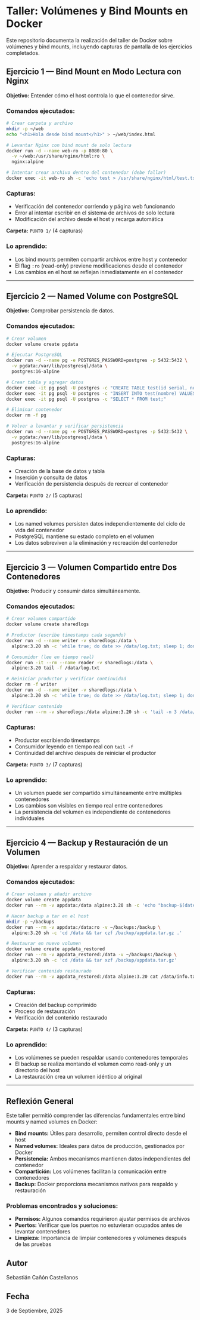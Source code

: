# Taller: Volúmenes y Bind Mounts en Docker

Este repositorio documenta la realización del taller de Docker sobre volúmenes y bind mounts, incluyendo capturas de pantalla de los ejercicios completados.

## Ejercicio 1 — Bind Mount en Modo Lectura con Nginx

**Objetivo:** Entender cómo el host controla lo que el contenedor sirve.

### Comandos ejecutados:
```bash
# Crear carpeta y archivo
mkdir -p ~/web
echo "<h1>Hola desde bind mount</h1>" > ~/web/index.html

# Levantar Nginx con bind mount de solo lectura
docker run -d --name web-ro -p 8080:80 \
  -v ~/web:/usr/share/nginx/html:ro \
  nginx:alpine

# Intentar crear archivo dentro del contenedor (debe fallar)
docker exec -it web-ro sh -c 'echo test > /usr/share/nginx/html/test.txt'
```

### Capturas:
- Verificación del contenedor corriendo y página web funcionando
- Error al intentar escribir en el sistema de archivos de solo lectura
- Modificación del archivo desde el host y recarga automática

**Carpeta:** `PUNTO 1/` (4 capturas)

### Lo aprendido:
- Los bind mounts permiten compartir archivos entre host y contenedor
- El flag `:ro` (read-only) previene modificaciones desde el contenedor
- Los cambios en el host se reflejan inmediatamente en el contenedor

---

## Ejercicio 2 — Named Volume con PostgreSQL

**Objetivo:** Comprobar persistencia de datos.

### Comandos ejecutados:
```bash
# Crear volumen
docker volume create pgdata

# Ejecutar PostgreSQL
docker run -d --name pg -e POSTGRES_PASSWORD=postgres -p 5432:5432 \
  -v pgdata:/var/lib/postgresql/data \
  postgres:16-alpine

# Crear tabla y agregar datos
docker exec -it pg psql -U postgres -c "CREATE TABLE test(id serial, nombre text);"
docker exec -it pg psql -U postgres -c "INSERT INTO test(nombre) VALUES ('Ada'),('Linus');"
docker exec -it pg psql -U postgres -c "SELECT * FROM test;"

# Eliminar contenedor
docker rm -f pg

# Volver a levantar y verificar persistencia
docker run -d --name pg -e POSTGRES_PASSWORD=postgres -p 5432:5432 \
  -v pgdata:/var/lib/postgresql/data \
  postgres:16-alpine
```

### Capturas:
- Creación de la base de datos y tabla
- Inserción y consulta de datos
- Verificación de persistencia después de recrear el contenedor

**Carpeta:** `PUNTO 2/` (5 capturas)

### Lo aprendido:
- Los named volumes persisten datos independientemente del ciclo de vida del contenedor
- PostgreSQL mantiene su estado completo en el volumen
- Los datos sobreviven a la eliminación y recreación del contenedor

---

## Ejercicio 3 — Volumen Compartido entre Dos Contenedores

**Objetivo:** Producir y consumir datos simultáneamente.

### Comandos ejecutados:
```bash
# Crear volumen compartido
docker volume create sharedlogs

# Productor (escribe timestamps cada segundo)
docker run -d --name writer -v sharedlogs:/data \
  alpine:3.20 sh -c 'while true; do date >> /data/log.txt; sleep 1; done'

# Consumidor (lee en tiempo real)
docker run -it --rm --name reader -v sharedlogs:/data \
  alpine:3.20 tail -f /data/log.txt

# Reiniciar productor y verificar continuidad
docker rm -f writer
docker run -d --name writer -v sharedlogs:/data \
  alpine:3.20 sh -c 'while true; do date >> /data/log.txt; sleep 1; done'

# Verificar contenido
docker run --rm -v sharedlogs:/data alpine:3.20 sh -c 'tail -n 3 /data/log.txt'
```

### Capturas:
- Productor escribiendo timestamps
- Consumidor leyendo en tiempo real con `tail -f`
- Continuidad del archivo después de reiniciar el productor

**Carpeta:** `PUNTO 3/` (7 capturas)

### Lo aprendido:
- Un volumen puede ser compartido simultáneamente entre múltiples contenedores
- Los cambios son visibles en tiempo real entre contenedores
- La persistencia del volumen es independiente de contenedores individuales

---

## Ejercicio 4 — Backup y Restauración de un Volumen

**Objetivo:** Aprender a respaldar y restaurar datos.

### Comandos ejecutados:
```bash
# Crear volumen y añadir archivo
docker volume create appdata
docker run --rm -v appdata:/data alpine:3.20 sh -c 'echo "backup-$(date +%F)" > /data/info.txt'

# Hacer backup a tar en el host
mkdir -p ~/backups
docker run --rm -v appdata:/data:ro -v ~/backups:/backup \
  alpine:3.20 sh -c 'cd /data && tar czf /backup/appdata.tar.gz .'

# Restaurar en nuevo volumen
docker volume create appdata_restored
docker run --rm -v appdata_restored:/data -v ~/backups:/backup \
  alpine:3.20 sh -c 'cd /data && tar xzf /backup/appdata.tar.gz'

# Verificar contenido restaurado
docker run --rm -v appdata_restored:/data alpine:3.20 cat /data/info.txt
```

### Capturas:
- Creación del backup comprimido
- Proceso de restauración
- Verificación del contenido restaurado

**Carpeta:** `PUNTO 4/` (3 capturas)

### Lo aprendido:
- Los volúmenes se pueden respaldar usando contenedores temporales
- El backup se realiza montando el volumen como read-only y un directorio del host
- La restauración crea un volumen idéntico al original

---

## Reflexión General

Este taller permitió comprender las diferencias fundamentales entre bind mounts y named volumes en Docker:

- **Bind mounts:** Útiles para desarrollo, permiten control directo desde el host
- **Named volumes:** Ideales para datos de producción, gestionados por Docker
- **Persistencia:** Ambos mecanismos mantienen datos independientes del contenedor
- **Compartición:** Los volúmenes facilitan la comunicación entre contenedores
- **Backup:** Docker proporciona mecanismos nativos para respaldo y restauración

### Problemas encontrados y soluciones:
- **Permisos:** Algunos comandos requirieron ajustar permisos de archivos
- **Puertos:** Verificar que los puertos no estuvieran ocupados antes de levantar contenedores
- **Limpieza:** Importancia de limpiar contenedores y volúmenes después de las pruebas

## Autor
Sebastián Cañón Castellanos

## Fecha
3 de Septiembre, 2025
